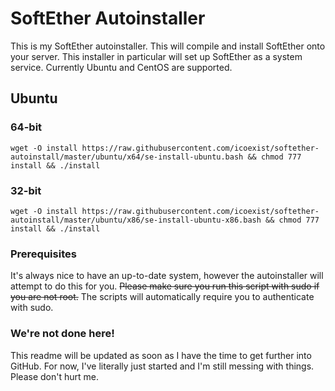 # SoftEther Autoinstaller

This is my SoftEther autoinstaller. This will compile and install SoftEther onto your server. This installer in particular will set up SoftEther as a system service. Currently Ubuntu and CentOS are supported.

## Ubuntu
### 64-bit
`wget -O install https://raw.githubusercontent.com/icoexist/softether-autoinstall/master/ubuntu/x64/se-install-ubuntu.bash && chmod 777 install && ./install`

### 32-bit
`wget -O install https://raw.githubusercontent.com/icoexist/softether-autoinstall/master/ubuntu/x86/se-install-ubuntu-x86.bash && chmod 777 install && ./install`

### Prerequisites

It's always nice to have an up-to-date system, however the autoinstaller will attempt to do this for you. ~~Please make sure you run this script with sudo if you are not root.~~ The scripts will automatically require you to authenticate with sudo.

### We're not done here!

This readme will be updated as soon as I have the time to get further into GitHub. For now, I've literally just started and I'm still messing with things. Please don't hurt me.
